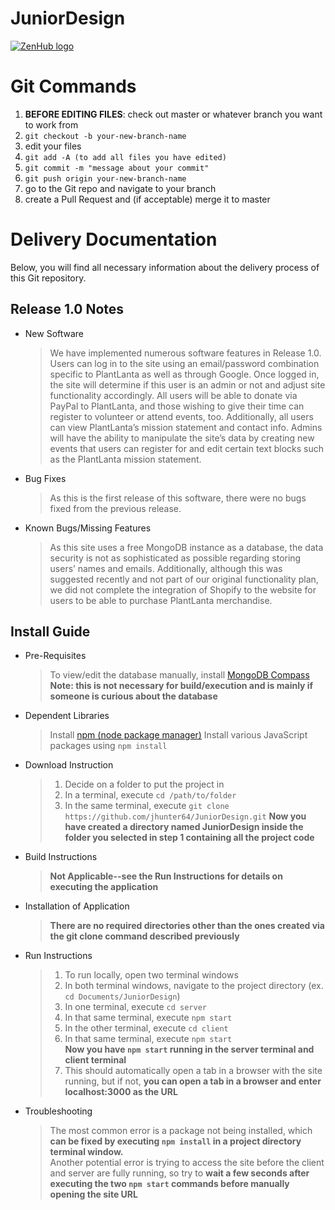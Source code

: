 # JuniorDesign
<a href="https://zenhub.com"><img src="https://dxssrr2j0sq4w.cloudfront.net/3.2.0/img/external/zenhub-badge.png" alt="ZenHub logo"></a>


# Git Commands
1. **BEFORE EDITING FILES**: check out master or whatever branch you want to work from
2. `git checkout -b your-new-branch-name`
3. edit your files
4. `git add -A (to add all files you have edited)`
5. `git commit -m "message about your commit"`
6. `git push origin your-new-branch-name`
7. go to the Git repo and navigate to your branch
8. create a Pull Request and (if acceptable) merge it to master

# Delivery Documentation
Below, you will find all necessary information about the delivery process of this Git repository.

## Release 1.0 Notes
- New Software
	> We have implemented numerous software features in Release 1.0. Users can log in to the site using an email/password combination specific to PlantLanta as well as through Google. Once logged in, the site will determine if this user is an admin or not and adjust site functionality accordingly. All users will be able to donate via PayPal to PlantLanta, and those wishing to give their time can register to volunteer or attend events, too. Additionally, all users can view PlantLanta’s mission statement and contact info. Admins will have the ability to manipulate the site’s data by creating new events that users can register for and edit certain text blocks such as the PlantLanta mission statement.

- Bug Fixes
	> As this is the first release of this software, there were no bugs fixed from the previous release.

- Known Bugs/Missing Features
	> As this site uses a free MongoDB instance as a database, the data security is not as sophisticated as possible regarding storing users’ names and emails. Additionally, although this was suggested recently and not part of our original functionality plan, we did not complete the integration of Shopify to the website for users to be able to purchase PlantLanta merchandise.

## Install Guide

- Pre-Requisites
	> To view/edit the database manually, install [MongoDB Compass](https://www.mongodb.com/try/download/compass)
	**Note: this is not necessary for build/execution and is mainly if someone is curious about the database**
- Dependent Libraries
	> Install [npm (node package manager)](https://www.npmjs.com/get-npm)
	> Install various JavaScript packages using `npm install`
- Download Instruction
	> 1. Decide on a folder to put the project in
	> 2. In a terminal, execute `cd /path/to/folder`
	> 3. In the same terminal, execute `git clone https://github.com/jhunter64/JuniorDesign.git`
	**Now you have created a directory named JuniorDesign inside the folder you selected in step 1 containing all the project code**
- Build Instructions
	> **Not Applicable--see the Run Instructions for details on executing the application**
- Installation of Application
	> **There are no required directories other than the ones created via the git clone command described previously**
- Run Instructions
	> 1. To run locally, open two terminal windows
	> 2. In both terminal windows, navigate to the project directory (ex. `cd Documents/JuniorDesign`)
	> 3. In one terminal, execute `cd server`
	> 4. In that same terminal, execute `npm start`
	> 5. In the  other terminal, execute `cd client`
	> 6. In that same terminal, execute `npm start`\
	> **Now you have `npm start` running in the server terminal and client terminal**
	> 7. This should automatically open a tab in a browser with the site running, but if not, **you can open a tab in a browser and enter localhost:3000 as the URL**
- Troubleshooting
	> The most common error is a package not being installed, which **can be fixed by executing `npm install` in a project directory terminal window.**\
	> Another potential error is trying to access the site before the client and server are fully running, so try to **wait a few seconds after executing the two `npm start` commands before manually opening the site URL**
